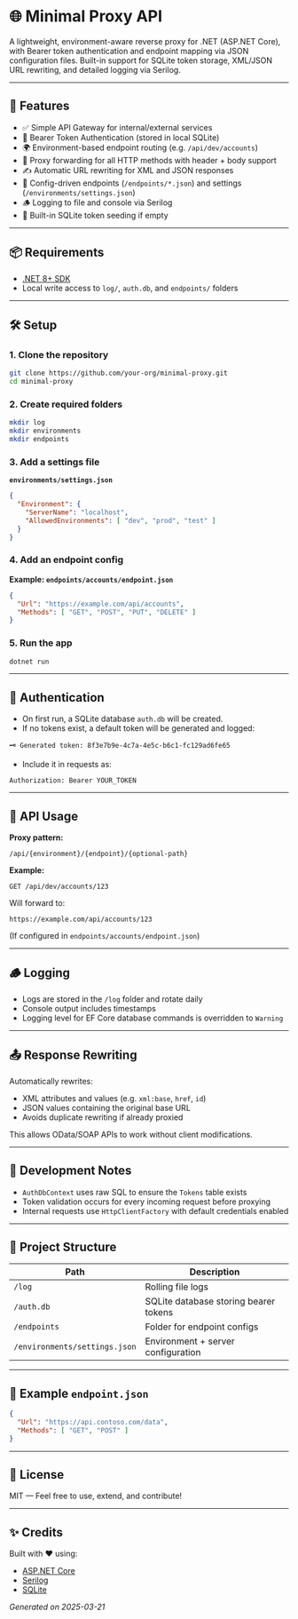 
# 🌐 Minimal Proxy API

A lightweight, environment-aware reverse proxy for .NET (ASP.NET Core), with Bearer token authentication and endpoint mapping via JSON configuration files. Built-in support for SQLite token storage, XML/JSON URL rewriting, and detailed logging via Serilog.

---

## 🚀 Features

- ✅ Simple API Gateway for internal/external services
- 🔐 Bearer Token Authentication (stored in local SQLite)
- 🌍 Environment-based endpoint routing (e.g. `/api/dev/accounts`)
- 🔄 Proxy forwarding for all HTTP methods with header + body support
- ✍️ Automatic URL rewriting for XML and JSON responses
- 📄 Config-driven endpoints (`/endpoints/*.json`) and settings (`/environments/settings.json`)
- 🪵 Logging to file and console via Serilog
- 🧪 Built-in SQLite token seeding if empty

---

## 📦 Requirements

- [.NET 8+ SDK](https://dotnet.microsoft.com/en-us/download)
- Local write access to `log/`, `auth.db`, and `endpoints/` folders

---

## 🛠️ Setup

### 1. Clone the repository

```bash
git clone https://github.com/your-org/minimal-proxy.git
cd minimal-proxy
```

### 2. Create required folders

```bash
mkdir log
mkdir environments
mkdir endpoints
```

### 3. Add a settings file

**`environments/settings.json`**

```json
{
  "Environment": {
    "ServerName": "localhost",
    "AllowedEnvironments": [ "dev", "prod", "test" ]
  }
}
```

### 4. Add an endpoint config

**Example: `endpoints/accounts/endpoint.json`**

```json
{
  "Url": "https://example.com/api/accounts",
  "Methods": [ "GET", "POST", "PUT", "DELETE" ]
}
```

### 5. Run the app

```bash
dotnet run
```

---

## 🔐 Authentication

- On first run, a SQLite database `auth.db` will be created.
- If no tokens exist, a default token will be generated and logged:

```text
🗝️ Generated token: 8f3e7b9e-4c7a-4e5c-b6c1-fc129ad6fe65
```

- Include it in requests as:

```http
Authorization: Bearer YOUR_TOKEN
```

---

## 🔄 API Usage

**Proxy pattern:**

```
/api/{environment}/{endpoint}/{optional-path}
```

**Example:**

```http
GET /api/dev/accounts/123
```

Will forward to:

```http
https://example.com/api/accounts/123
```

(If configured in `endpoints/accounts/endpoint.json`)

---

## 🪵 Logging

- Logs are stored in the `/log` folder and rotate daily
- Console output includes timestamps
- Logging level for EF Core database commands is overridden to `Warning`

---

## 📤 Response Rewriting

Automatically rewrites:

- XML attributes and values (e.g. `xml:base`, `href`, `id`)
- JSON values containing the original base URL
- Avoids duplicate rewriting if already proxied

This allows OData/SOAP APIs to work without client modifications.

---

## 🧪 Development Notes

- `AuthDbContext` uses raw SQL to ensure the `Tokens` table exists
- Token validation occurs for every incoming request before proxying
- Internal requests use `HttpClientFactory` with default credentials enabled

---

## 📁 Project Structure

| Path                        | Description                                |
|-----------------------------|--------------------------------------------|
| `/log`                      | Rolling file logs                          |
| `/auth.db`                  | SQLite database storing bearer tokens      |
| `/endpoints`                | Folder for endpoint configs                |
| `/environments/settings.json` | Environment + server configuration       |

---

## 🧾 Example `endpoint.json`

```json
{
  "Url": "https://api.contoso.com/data",
  "Methods": [ "GET", "POST" ]
}
```

---

## 📘 License

MIT — Feel free to use, extend, and contribute!

---

## ✨ Credits

Built with ❤️ using:

- [ASP.NET Core](https://learn.microsoft.com/en-us/aspnet/core/)
- [Serilog](https://serilog.net/)
- [SQLite](https://www.sqlite.org/index.html)

*Generated on 2025-03-21*
